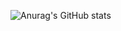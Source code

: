 ![Anurag's GitHub stats](https://github-readme-stats.vercel.app/api?username=paulocamargojr&count_private=true&show_icons=true&include_all_commits)
